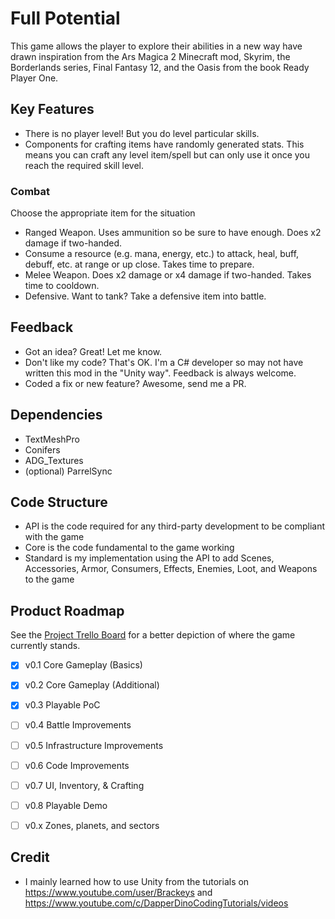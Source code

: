 # Full Potential
This game allows the player to explore their abilities in a new way have drawn inspiration from the Ars Magica 2 Minecraft mod, Skyrim, the Borderlands series, Final Fantasy 12, and the Oasis from the book Ready Player One.


## Key Features
- There is no player level! But you do level particular skills.
- Components for crafting items have randomly generated stats. This means you can craft any level item/spell but can only use it once you reach the required skill level.


### Combat
Choose the appropriate item for the situation
- Ranged Weapon. Uses ammunition so be sure to have enough. Does x2 damage if two-handed.
- Consume a resource (e.g. mana, energy, etc.) to attack, heal, buff, debuff, etc. at range or up close. Takes time to prepare.
- Melee Weapon. Does x2 damage or x4 damage if two-handed. Takes time to cooldown.
- Defensive. Want to tank? Take a defensive item into battle.


## Feedback
- Got an idea? Great! Let me know.
- Don't like my code? That's OK. I'm a C# developer so may not have written this mod in the "Unity way". Feedback is always welcome.
- Coded a fix or new feature? Awesome, send me a PR.


## Dependencies
- TextMeshPro
- Conifers
- ADG_Textures
- (optional) ParrelSync


## Code Structure
- API is the code required for any third-party development to be compliant with the game 
- Core is the code fundamental to the game working 
- Standard is my implementation using the API to add Scenes, Accessories, Armor, Consumers, Effects, Enemies, Loot, and Weapons to the game 


## Product Roadmap

See the [Project Trello Board](https://trello.com/b/biH6NdE0/oasis "Go to Trello") for a better depiction of where the game currently stands.

- [x] v0.1 Core Gameplay (Basics)
- [x] v0.2 Core Gameplay (Additional)
- [x] v0.3 Playable PoC
- [ ] v0.4 Battle Improvements
- [ ] v0.5 Infrastructure Improvements
- [ ] v0.6 Code Improvements
- [ ] v0.7 UI, Inventory, & Crafting
- [ ] v0.8 Playable Demo
- [ ] v0.x Zones, planets, and sectors


## Credit
- I mainly learned how to use Unity from the tutorials on https://www.youtube.com/user/Brackeys and https://www.youtube.com/c/DapperDinoCodingTutorials/videos